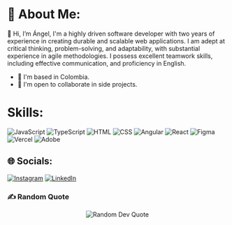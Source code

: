 # 💫 About Me:

👋 Hi, I’m Ángel, I'm a highly driven software developer with two years of experience in creating durable and scalable web applications. I am adept at critical thinking, problem-solving, and adaptability, with substantial experience in agile methodologies. I possess excellent teamwork skills, including effective communication, and proficiency in English.

* 📍 I'm based in Colombia.
* 👀 I'm open to collaborate in side projects.




# Skills:
![JavaScript](https://img.shields.io/badge/javascript-%23323330.svg?style=for-the-badge&logo=javascript&logoColor=%23F7DF1E) 
![TypeScript](https://img.shields.io/badge/typescript-%23007ACC.svg?style=for-the-badge&logo=typescript&logoColor=white) 
![HTML](https://img.shields.io/badge/html-%23E34F26.svg?style=for-the-badge&logo=html5&logoColor=white) 
![CSS](https://img.shields.io/badge/css-%231572B6.svg?style=for-the-badge&logo=css3&logoColor=white) 
![Angular](https://img.shields.io/badge/angular-%23DD0031.svg?style=for-the-badge&logo=angular&logoColor=white) 
![React](https://img.shields.io/badge/react-%2320232a.svg?style=for-the-badge&logo=react&logoColor=%2361DAFB) 
![Figma](https://img.shields.io/badge/figma-%23F24E1E.svg?style=for-the-badge&logo=figma&logoColor=white) 
![Vercel](https://img.shields.io/badge/vercel-%23000000.svg?style=for-the-badge&logo=vercel&logoColor=white) 
![Adobe](https://img.shields.io/badge/adobe-%23FF0000.svg?style=for-the-badge&logo=adobe&logoColor=white)

## 🌐 Socials:
[![Instagram](https://img.shields.io/badge/Instagram-%23E4405F.svg?logo=Instagram&logoColor=white)](https://instagram.com/angeeelvega/) [![LinkedIn](https://img.shields.io/badge/LinkedIn-%230077B5.svg?logo=linkedin&logoColor=white)](https://linkedin.com/in/angelvega1/) 


### ✍️ Random Quote
<div align="center">
  <img src="https://quotes-github-readme.vercel.app/api?type=horizontal&theme=radical" alt="Random Dev Quote" />
</div>


